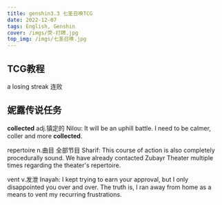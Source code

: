 ```yaml
---
title: genshin3.3 七圣召唤TCG
date: 2022-12-07 
tags: English, Genshin
cover: /imgs/荧-打牌.jpg
top_img: /imgs/七圣召唤.jpg
--- 
```


## TCG教程
a losing streak 连败

## 妮露传说任务
**collected** adj.镇定的
Nilou: It will be an uphill battle. I need to be calmer, coller and more **collected**.

repertoire n.曲目 全部节目
Sharif: This course of action is also completely procedurally sound. We have already contacted Zubayr Theater multiple times regarding the theater's repertoire.

vent v.发泄
Inayah: I kept trying to earn your approval, but I only disappointed you over and over. The truth is, I ran away from home as a means to vent my recurring frustrations.

